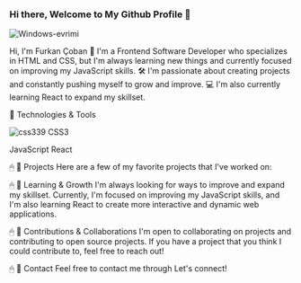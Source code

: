 ### Hi there, Welcome to My Github Profile 👋
![Windows-evrimi](https://user-images.githubusercontent.com/129904143/233821580-387de986-039e-463b-a67e-951de3925431.gif)

Hi, I'm Furkan Çoban 👋 I'm a Frontend Software Developer who specializes in HTML and CSS, but I'm always learning new things and currently focused on improving my JavaScript skills. 
 🛠 I'm passionate about creating projects and constantly pushing myself to grow and improve. 💻 I'm also currently learning React to expand my skillset.

📌 Technologies & Tools

![css339](https://user-images.githubusercontent.com/129904143/233821042-3107ef42-a104-4ab9-ba4c-d5f353bb06d7.PNG) CSS3



JavaScript
React

🖱 📌 Projects
Here are a few of my favorite projects that I've worked on:

🖱 📌 Learning & Growth
I'm always looking for ways to improve and expand my skillset. Currently, I'm focused on improving my JavaScript skills, and I'm also learning React to create more interactive and dynamic web applications.

🖱 📌 Contributions & Collaborations
I'm open to collaborating on projects and contributing to open source projects. If you have a project that you think I could contribute to, feel free to reach out!

🖱 📌 Contact
Feel free to contact me through 
Let's connect!
